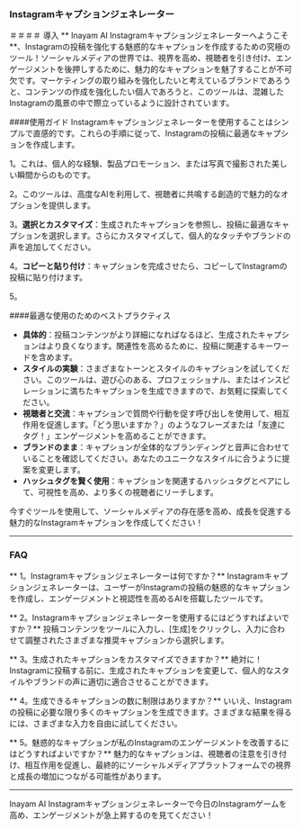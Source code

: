 ### Instagramキャプションジェネレーター

＃＃＃＃ 導入
** Inayam AI Instagramキャプションジェネレーターへようこそ**、Instagramの投稿を強化する魅惑的なキャプションを作成するための究極のツール！ソーシャルメディアの世界では、視界を高め、視聴者を引き付け、エンゲージメントを後押しするために、魅力的なキャプションを魅了することが不可欠です。マーケティングの取り組みを強化したいと考えているブランドであろうと、コンテンツの作成を強化したい個人であろうと、このツールは、混雑したInstagramの風景の中で際立っているように設計されています。

####使用ガイド
Instagramキャプションジェネレーターを使用することはシンプルで直感的です。これらの手順に従って、Instagramの投稿に最適なキャプションを作成します。

1。これは、個人的な経験、製品プロモーション、または写真で撮影された美しい瞬間からのものです。

2。このツールは、高度なAIを利用して、視聴者に共鳴する創造的で魅力的なオプションを提供します。

3。**選択とカスタマイズ**：生成されたキャプションを参照し、投稿に最適なキャプションを選択します。さらにカスタマイズして、個人的なタッチやブランドの声を追加してください。

4。**コピーと貼り付け**：キャプションを完成させたら、コピーしてInstagramの投稿に貼り付けます。

5。

####最適な使用のためのベストプラクティス
-  **具体的**：投稿コンテンツがより詳細になればなるほど、生成されたキャプションはより良くなります。関連性を高めるために、投稿に関連するキーワードを含めます。
-  **スタイルの実験**：さまざまなトーンとスタイルのキャプションを試してください。このツールは、遊び心のある、プロフェッショナル、またはインスピレーションに満ちたキャプションを生成できますので、お気軽に探索してください。
-  **視聴者と交流**：キャプションで質問や行動を促す呼び出しを使用して、相互作用を促進します。「どう思いますか？」のようなフレーズまたは「友達にタグ！」エンゲージメントを高めることができます。
-  **ブランドのまま**：キャプションが全体的なブランディングと音声に合わせていることを確認してください。あなたのユニークなスタイルに合うように提案を変更します。
-  **ハッシュタグを賢く使用**：キャプションを関連するハッシュタグとペアにして、可視性を高め、より多くの視聴者にリーチします。

今すぐツールを使用して、ソーシャルメディアの存在感を高め、成長を促進する魅力的なInstagramキャプションを作成してください！

----

### FAQ

** 1。Instagramキャプションジェネレーターは何ですか？**
Instagramキャプションジェネレーターは、ユーザーがInstagramの投稿の魅惑的なキャプションを作成し、エンゲージメントと視認性を高めるAIを搭載したツールです。

** 2。Instagramキャプションジェネレーターを使用するにはどうすればよいですか？**
投稿コンテンツをツールに入力し、[生成]をクリックし、入力に合わせて調整されたさまざまな推奨キャプションから選択します。

** 3。生成されたキャプションをカスタマイズできますか？**
絶対に！Instagramに投稿する前に、生成されたキャプションを変更して、個人的なスタイルやブランドの声に適切に適合させることができます。

** 4。生成できるキャプションの数に制限はありますか？**
いいえ、Instagramの投稿に必要な限り多くのキャプションを生成できます。さまざまな結果を得るには、さまざまな入力を自由に試してください。

** 5。魅惑的なキャプションが私のInstagramのエンゲージメントを改善するにはどうすればよいですか？**
魅力的なキャプションは、視聴者の注意を引き付け、相互作用を促進し、最終的にソーシャルメディアプラットフォームでの視界と成長の増加につながる可能性があります。

----

Inayam AI Instagramキャプションジェネレーターで今日のInstagramゲームを高め、エンゲージメントが急上昇するのを見てください！